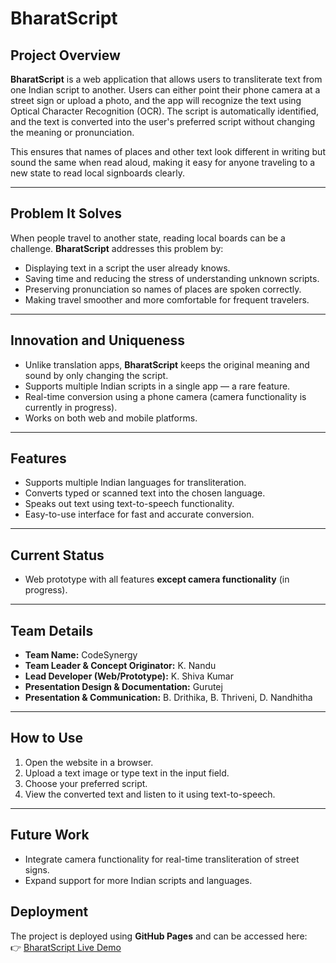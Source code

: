 # BharatScript

## Project Overview
**BharatScript** is a web application that allows users to transliterate text from one Indian script to another. Users can either point their phone camera at a street sign or upload a photo, and the app will recognize the text using Optical Character Recognition (OCR). The script is automatically identified, and the text is converted into the user's preferred script without changing the meaning or pronunciation.  


This ensures that names of places and other text look different in writing but sound the same when read aloud, making it easy for anyone traveling to a new state to read local signboards clearly.

---

## Problem It Solves

When people travel to another state, reading local boards can be a challenge. **BharatScript** addresses this problem by:

- Displaying text in a script the user already knows.
- Saving time and reducing the stress of understanding unknown scripts.
- Preserving pronunciation so names of places are spoken correctly.
- Making travel smoother and more comfortable for frequent travelers.

---

## Innovation and Uniqueness
- Unlike translation apps, **BharatScript** keeps the original meaning and sound by only changing the script.
- Supports multiple Indian scripts in a single app — a rare feature.
- Real-time conversion using a phone camera (camera functionality is currently in progress).
- Works on both web and mobile platforms.

---

## Features
- Supports multiple Indian languages for transliteration.
- Converts typed or scanned text into the chosen language.
- Speaks out text using text-to-speech functionality.
- Easy-to-use interface for fast and accurate conversion.

---

## Current Status
- Web prototype with all features **except camera functionality** (in progress).

---

## Team Details
- **Team Name:** CodeSynergy  
- **Team Leader & Concept Originator:** K. Nandu  
- **Lead Developer (Web/Prototype):** K. Shiva Kumar  
- **Presentation Design & Documentation:** Gurutej  
- **Presentation & Communication:** B. Drithika, B. Thriveni, D. Nandhitha  


---

## How to Use
1. Open the website in a browser.
2. Upload a text image or type text in the input field.
3. Choose your preferred script.
4. View the converted text and listen to it using text-to-speech.

---

## Future Work
- Integrate camera functionality for real-time transliteration of street signs.
- Expand support for more Indian scripts and languages.


## Deployment
The project is deployed using **GitHub Pages** and can be accessed here:  
👉 [BharatScript Live Demo](https://kanneboinashivakumar.github.io/BharatScript/)
